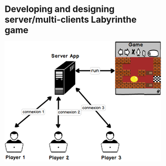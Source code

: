 # Developing and designing server/multi-clients Labyrinthe game

![Architecture](https://github.com/KOUISAmine/Robot-Labyrinthe/blob/master/img/labyrinthGame.png)

